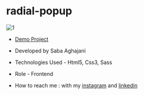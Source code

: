# radial-popup
![1](https://github.com/Saba-Aghajani-developer/radial-popup/assets/135870519/5eca2a3f-49cb-467f-9b38-00ba56d05cdf)


- [Demo Project](https://saba-aghajani-developer.github.io/radial-popup/)

- Developed by Saba Aghajani
  
- Technologies Used - Html5, Css3, Sass 

- Role - Frontend

- How to reach me : with my [instagram](https://instagram.com/saba_aghajani_web?igshid=ZGUzMzM3NWJiOQ==) and [linkedin](https://www.linkedin.com/in/saba-a-69b608208)
